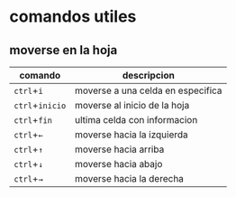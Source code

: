 # comandos utiles

## moverse en la hoja
|comando|descripcion|
|---|---|
|`ctrl`+`i`|moverse a una celda en especifica|
|`ctrl`+`inicio`|moverse al inicio de la hoja|
|`ctrl`+`fin`|ultima celda con informacion|
|`ctrl`+`←`|moverse hacia la izquierda|
|`ctrl`+`↑`|moverse hacia arriba|
|`ctrl`+`↓`|moverse hacia abajo|
|`ctrl`+`→`|moverse hacia la derecha|
